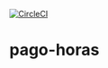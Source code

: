 [![CircleCI](https://circleci.com/gh/pablorcruh/pago-horas.svg?style=svg)](https://circleci.com/gh/pablorcruh/pago-horas)
# pago-horas
